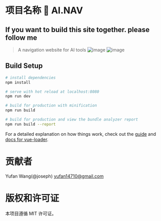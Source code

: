 # 项目名称 🚀 AI.NAV
## If you want to build this site together. please follow me
>  A navigation website for AI tools
![image](https://github.com/peaktoptech/ai-nav/assets/124876944/bc31408f-e3f8-454c-96f5-b80dde9a5173)
![image](https://github.com/peaktoptech/ai-nav/assets/124876944/b8ce39a8-0db5-4dd1-812c-ec7636924284)

## Build Setup

``` bash
# install dependencies
npm install

# serve with hot reload at localhost:8080
npm run dev

# build for production with minification
npm run build

# build for production and view the bundle analyzer report
npm run build --report
```

For a detailed explanation on how things work, check out the [guide](http://vuejs-templates.github.io/webpack/) and [docs for vue-loader](http://vuejs.github.io/vue-loader).

# 贡献者
Yufan Wang(@joseph) yufan14710@gmail.com
# 版权和许可证
本项目遵循 MIT 许可证。
